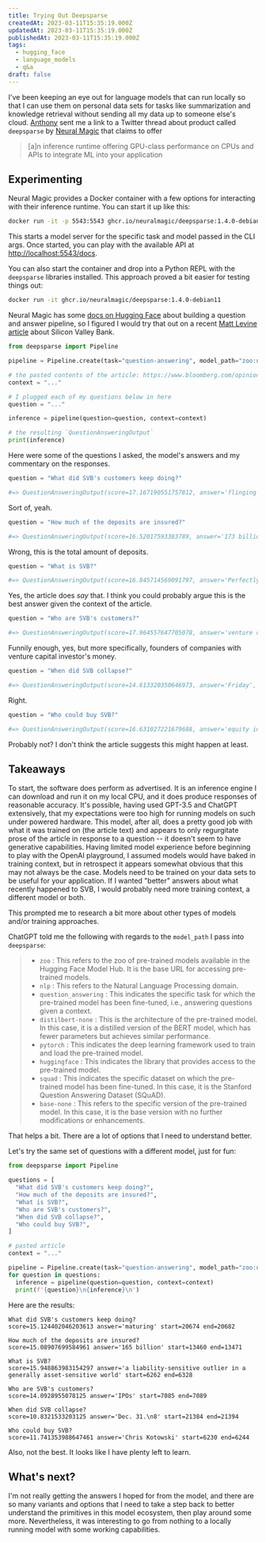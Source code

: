 ```yaml
---
title: Trying Out Deepsparse
createdAt: 2023-03-11T15:35:19.000Z
updatedAt: 2023-03-11T15:35:19.000Z
publishedAt: 2023-03-11T15:35:19.000Z
tags:
  - hugging_face
  - language_models
  - q&a
draft: false
---
```


I've been keeping an eye out for language models that can run locally so that I can use them on personal data sets for tasks like summarization and knowledge retrieval without sending all my data up to someone else's cloud.
[Anthony](https://github.com/aagnone3) sent me a link to a Twitter thread about product called `deepsparse` by [Neural Magic](https://neuralmagic.com/) that claims to offer

> [a]n inference runtime offering GPU-class performance on CPUs and APIs to integrate ML into your application

## Experimenting

Neural Magic provides a Docker container with a few options for interacting with their inference runtime.
You can start it up like this:

```sh
docker run -it -p 5543:5543 ghcr.io/neuralmagic/deepsparse:1.4.0-debian11 deepsparse.server --task question_answering --model_path "zoo:nlp/question_answering/distilbert-none/pytorch/huggingface/squad/base-none"
```

This starts a model server for the specific task and model passed in the CLI args.
Once started, you can play with the available API at [http://localhost:5543/docs](http://localhost:5543/docs).

You can also start the container and drop into a Python REPL with the `deepsparse` libraries installed.
This approach proved a bit easier for testing things out:

```sh
docker run -it ghcr.io/neuralmagic/deepsparse:1.4.0-debian11
```

Neural Magic has some [docs on Hugging Face](https://huggingface.co/spaces/neuralmagic/question-answering) about building a question and answer pipeline, so I figured I would try that out on a recent [Matt Levine article](https://www.bloomberg.com/opinion/articles/2023-03-10/startup-bank-had-a-startup-bank-run) about Silicon Valley Bank.

```python
from deepsparse import Pipeline

pipeline = Pipeline.create(task="question-answering", model_path="zoo:nlp/question_answering/distilbert-none/pytorch/huggingface/squad/base-none")

# the pasted contents of the article: https://www.bloomberg.com/opinion/articles/2023-03-10/startup-bank-had-a-startup-bank-run
context = "..."

# I plugged each of my questions below in here
question = "..."

inference = pipeline(question=question, context=context)

# the resulting `QuestionAnsweringOutput`
print(inference)
```

Here were some of the questions I asked, the model's answers and my commentary on the responses.

```python
question = "What did SVB's customers keep doing?"

#=> QuestionAnsweringOutput(score=17.167190551757812, answer='flinging money', start=1839, end=1853)
```

Sort of, yeah.

```python
question = "How much of the deposits are insured?"

#=> QuestionAnsweringOutput(score=16.52017593383789, answer='173 billion', start=12490, end=12501)
```

Wrong, this is the total amount of deposits.

```python
question = "What is SVB?"

#=> QuestionAnsweringOutput(score=16.845714569091797, answer='Perfectly reasonable banking service', start=1910, end=1946)
```

Yes, the article does _say_ that. I think you could probably argue this is the best answer given the context of the article.

```python
question = "Who are SVB's customers?"

#=> QuestionAnsweringOutput(score=17.964557647705078, answer='venture capital investors', start=10901, end=10926)
```

Funnily enough, yes, but more specifically, founders of companies with venture capital investor's money.

```python
question = "When did SVB collapse?"

#=> QuestionAnsweringOutput(score=14.613320350646973, answer='Friday', start=11559, end=11565)
```

Right.

```python
question = "Who could buy SVB?"

#=> QuestionAnsweringOutput(score=16.631027221679688, answer='equity investors', start=1275, end=1291)
```

Probably not? I don't think the article suggests this might happen at least.

## Takeaways

To start, the software does perform as advertised.
It is an inference engine I can download and run it on my local CPU, and it does produce responses of reasonable accuracy.
It's possible, having used GPT-3.5 and ChatGPT extensively, that my expectations were too high for running models on such under powered hardware.
This model, after all, does a pretty good job with what it was trained on (the article text) and appears to only regurgitate prose of the article in response to a question -- it doesn't seem to have generative capabilities.
Having limited model experience before beginning to play with the OpenAI playground, I assumed models would have baked in training context, but in retrospect it appears somewhat obvious that this may not always be the case.
Models need to be trained on your data sets to be useful for your application.
If I wanted "better" answers about what recently happened to SVB, I would probably need more training context, a different model or both.

This prompted me to research a bit more about other types of models and/or training approaches.

ChatGPT told me the following with regards to the `model_path` I pass into `deepsparse`:

> - `zoo` : This refers to the zoo of pre-trained models available in the Hugging Face Model Hub. It is the base URL for accessing pre-trained models.
> - `nlp` : This refers to the Natural Language Processing domain.
> - `question_answering` : This indicates the specific task for which the pre-trained model has been fine-tuned, i.e., answering questions given a context.
> - `distilbert-none` : This is the architecture of the pre-trained model. In this case, it is a distilled version of the BERT model, which has fewer parameters but achieves similar performance.
> - `pytorch` : This indicates the deep learning framework used to train and load the pre-trained model.
> - `huggingface` : This indicates the library that provides access to the pre-trained model.
> - `squad` : This indicates the specific dataset on which the pre-trained model has been fine-tuned. In this case, it is the Stanford Question Answering Dataset (SQuAD).
> - `base-none` : This refers to the specific version of the pre-trained model. In this case, it is the base version with no further modifications or enhancements.

That helps a bit.
There are a lot of options that I need to understand better.

Let's try the same set of questions with a different model, just for fun:

```python
from deepsparse import Pipeline

questions = [
  "What did SVB's customers keep doing?",
  "How much of the deposits are insured?",
  "What is SVB?",
  "Who are SVB's customers?",
  "When did SVB collapse?",
  "Who could buy SVB?",
]

# pasted article
context = "..."

pipeline = Pipeline.create(task="question-answering", model_path="zoo:nlp/question_answering/bert-base/pytorch/huggingface/squad/12layer_pruned80_quant-none-vnni")
for question in questions:
  inference = pipeline(question=question, context=context)
  print(f'{question}\n{inference}\n')

```

Here are the results:

```text
What did SVB's customers keep doing?
score=15.124402046203613 answer='maturing' start=20674 end=20682

How much of the deposits are insured?
score=15.08907699584961 answer='165 billion' start=13460 end=13471

What is SVB?
score=15.948863983154297 answer='a liability-sensitive outlier in a generally asset-sensitive world' start=6262 end=6328

Who are SVB's customers?
score=14.0928955078125 answer='IPOs' start=7085 end=7089

When did SVB collapse?
score=10.8321533203125 answer='Dec. 31.\n8' start=21384 end=21394

Who could buy SVB?
score=11.741353988647461 answer='Chris Kotowski' start=6230 end=6244
```

Also, not the best.
It looks like I have plenty left to learn.

## What's next?

I'm not really getting the answers I hoped for from the model, and there are so many variants and options that I need to take a step back to better understand the primitives in this model ecosystem, then play around some more.
Nevertheless, it was interesting to go from nothing to a locally running model with some working capabilities.

